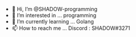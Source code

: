 - 👋 Hi, I’m @SHADOW-programming
- 👀 I’m interested in ... programming
- 🌱 I’m currently learning ... Golang
- 📫 How to reach me ... Discord : SHADOW#3271

<!---
SHADOW-programming/SHADOW-programming is a ✨ special ✨ repository because its `README.md` (this file) appears on your GitHub profile.
You can click the Preview link to take a look at your changes.
--->
